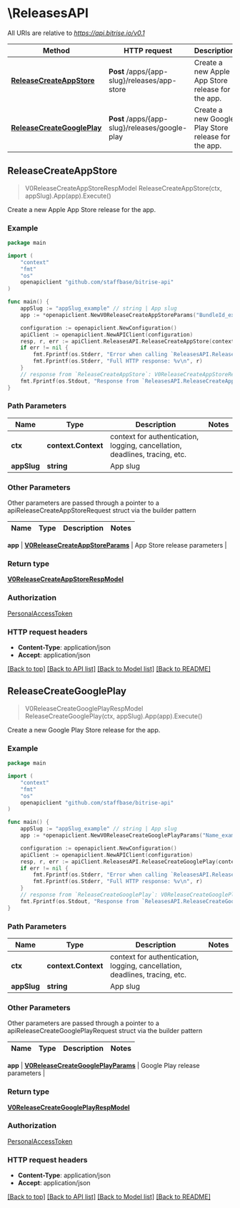 # \ReleasesAPI

All URIs are relative to *https://api.bitrise.io/v0.1*

Method | HTTP request | Description
------------- | ------------- | -------------
[**ReleaseCreateAppStore**](ReleasesAPI.md#ReleaseCreateAppStore) | **Post** /apps/{app-slug}/releases/app-store | Create a new Apple App Store release for the app.
[**ReleaseCreateGooglePlay**](ReleasesAPI.md#ReleaseCreateGooglePlay) | **Post** /apps/{app-slug}/releases/google-play | Create a new Google Play Store release for the app.



## ReleaseCreateAppStore

> V0ReleaseCreateAppStoreRespModel ReleaseCreateAppStore(ctx, appSlug).App(app).Execute()

Create a new Apple App Store release for the app.



### Example

```go
package main

import (
    "context"
    "fmt"
    "os"
    openapiclient "github.com/staffbase/bitrise-api"
)

func main() {
    appSlug := "appSlug_example" // string | App slug
    app := *openapiclient.NewV0ReleaseCreateAppStoreParams("BundleId_example", "Name_example") // V0ReleaseCreateAppStoreParams | App Store release parameters

    configuration := openapiclient.NewConfiguration()
    apiClient := openapiclient.NewAPIClient(configuration)
    resp, r, err := apiClient.ReleasesAPI.ReleaseCreateAppStore(context.Background(), appSlug).App(app).Execute()
    if err != nil {
        fmt.Fprintf(os.Stderr, "Error when calling `ReleasesAPI.ReleaseCreateAppStore``: %v\n", err)
        fmt.Fprintf(os.Stderr, "Full HTTP response: %v\n", r)
    }
    // response from `ReleaseCreateAppStore`: V0ReleaseCreateAppStoreRespModel
    fmt.Fprintf(os.Stdout, "Response from `ReleasesAPI.ReleaseCreateAppStore`: %v\n", resp)
}
```

### Path Parameters


Name | Type | Description  | Notes
------------- | ------------- | ------------- | -------------
**ctx** | **context.Context** | context for authentication, logging, cancellation, deadlines, tracing, etc.
**appSlug** | **string** | App slug | 

### Other Parameters

Other parameters are passed through a pointer to a apiReleaseCreateAppStoreRequest struct via the builder pattern


Name | Type | Description  | Notes
------------- | ------------- | ------------- | -------------

 **app** | [**V0ReleaseCreateAppStoreParams**](V0ReleaseCreateAppStoreParams.md) | App Store release parameters | 

### Return type

[**V0ReleaseCreateAppStoreRespModel**](V0ReleaseCreateAppStoreRespModel.md)

### Authorization

[PersonalAccessToken](../README.md#PersonalAccessToken)

### HTTP request headers

- **Content-Type**: application/json
- **Accept**: application/json

[[Back to top]](#) [[Back to API list]](../README.md#documentation-for-api-endpoints)
[[Back to Model list]](../README.md#documentation-for-models)
[[Back to README]](../README.md)


## ReleaseCreateGooglePlay

> V0ReleaseCreateGooglePlayRespModel ReleaseCreateGooglePlay(ctx, appSlug).App(app).Execute()

Create a new Google Play Store release for the app.



### Example

```go
package main

import (
    "context"
    "fmt"
    "os"
    openapiclient "github.com/staffbase/bitrise-api"
)

func main() {
    appSlug := "appSlug_example" // string | App slug
    app := *openapiclient.NewV0ReleaseCreateGooglePlayParams("Name_example", "PackageName_example") // V0ReleaseCreateGooglePlayParams | Google Play release parameters

    configuration := openapiclient.NewConfiguration()
    apiClient := openapiclient.NewAPIClient(configuration)
    resp, r, err := apiClient.ReleasesAPI.ReleaseCreateGooglePlay(context.Background(), appSlug).App(app).Execute()
    if err != nil {
        fmt.Fprintf(os.Stderr, "Error when calling `ReleasesAPI.ReleaseCreateGooglePlay``: %v\n", err)
        fmt.Fprintf(os.Stderr, "Full HTTP response: %v\n", r)
    }
    // response from `ReleaseCreateGooglePlay`: V0ReleaseCreateGooglePlayRespModel
    fmt.Fprintf(os.Stdout, "Response from `ReleasesAPI.ReleaseCreateGooglePlay`: %v\n", resp)
}
```

### Path Parameters


Name | Type | Description  | Notes
------------- | ------------- | ------------- | -------------
**ctx** | **context.Context** | context for authentication, logging, cancellation, deadlines, tracing, etc.
**appSlug** | **string** | App slug | 

### Other Parameters

Other parameters are passed through a pointer to a apiReleaseCreateGooglePlayRequest struct via the builder pattern


Name | Type | Description  | Notes
------------- | ------------- | ------------- | -------------

 **app** | [**V0ReleaseCreateGooglePlayParams**](V0ReleaseCreateGooglePlayParams.md) | Google Play release parameters | 

### Return type

[**V0ReleaseCreateGooglePlayRespModel**](V0ReleaseCreateGooglePlayRespModel.md)

### Authorization

[PersonalAccessToken](../README.md#PersonalAccessToken)

### HTTP request headers

- **Content-Type**: application/json
- **Accept**: application/json

[[Back to top]](#) [[Back to API list]](../README.md#documentation-for-api-endpoints)
[[Back to Model list]](../README.md#documentation-for-models)
[[Back to README]](../README.md)


